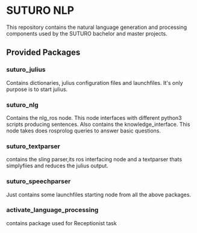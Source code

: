 # SUTURO NLP
This repository contains the natural language generation and processing components used by the SUTURO bachelor and master projects.

## Provided Packages

### suturo_julius
Contains dictionaries, julius configuration files and launchfiles.
It's only purpose is to start julius.
### suturo_nlg
Contains the nlg_ros node. This node interfaces with different python3 scripts producing sentences.
Also contains the knowledge_interface. This node takes does rosprolog queries to answer basic questions.
### suturo_textparser
contains the sling parser,its ros interfacing node and a textparser thats simplyfiies and reduces the julius output.
### suturo_speechparser
Just contains some launchfiles starting node from all the above packages.
### activate_language_processing
contains package used for Receptionist task